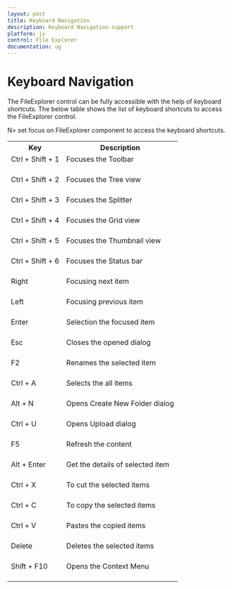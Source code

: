 ```yaml
---
layout: post
title: Keyboard Navigation
description: Keyboard Navigation support
platform: js
control: File Explorer
documentation: ug
---
```



# Keyboard Navigation

The FileExplorer control can be fully accessible with the help of keyboard shortcuts. The below table shows the list of keyboard shortcuts to access the FileExplorer control. 

N> set focus on FileExplorer component to access the keyboard shortcuts.

<table>
<tr>
<th>
Key</th><th>
Description</th></tr>
<tr>
<td>
Ctrl + Shift + 1<br/><br/></td><td>
Focuses the Toolbar<br/><br/></td></tr>
<tr>
<td>
Ctrl + Shift + 2<br/><br/></td><td>
Focuses the Tree view<br/><br/></td></tr>
<tr>
<td>
Ctrl + Shift + 3<br/><br/></td><td>
Focuses the Splitter<br/><br/></td></tr>
<tr>
<td>
Ctrl + Shift + 4<br/><br/></td><td>
Focuses the Grid view<br/><br/></td></tr>
<tr>
<td>
Ctrl + Shift + 5<br/><br/></td><td>
Focuses the Thumbnail view<br/><br/></td></tr>
<tr>
<td>
Ctrl + Shift + 6<br/><br/></td><td>
Focuses the Status bar<br/><br/></td></tr>
<tr>
<td>
Right<br/><br/></td><td>
Focusing next item<br/><br/></td></tr>
<tr>
<td>
Left<br/><br/></td><td>
Focusing previous item<br/><br/></td></tr>
<tr>
<td>
Enter<br/><br/></td><td>
Selection the focused item<br/><br/></td></tr>
<tr>
<td>
Esc<br/><br/></td><td>
Closes the opened dialog<br/><br/></td></tr>
<tr>
<td>
F2<br/><br/></td><td>
Renames the selected item<br/><br/></td></tr>
<tr>
<td>
Ctrl + A<br/><br/></td><td>
Selects the all items<br/><br/></td></tr>
<tr>
<td>
Alt + N<br/><br/></td><td>
Opens Create New Folder dialog<br/><br/></td></tr>
<tr>
<td>
Ctrl + U<br/><br/></td><td>
Opens Upload dialog<br/><br/></td></tr>
<tr>
<td>
F5<br/><br/></td><td>
Refresh the content<br/><br/></td></tr>
<tr>
<td>
Alt + Enter<br/><br/></td><td>
Get the details of selected item<br/><br/></td></tr>
<tr>
<td>
Ctrl + X<br/><br/></td><td>
To cut the selected items<br/><br/></td></tr>
<tr>
<td>
Ctrl + C<br/><br/></td><td>
To copy the selected items<br/><br/></td></tr>
<tr>
<td>
Ctrl + V<br/><br/></td><td>
Pastes the copied items<br/><br/></td></tr>
<tr>
<td>
Delete<br/><br/></td><td>
Deletes the selected items<br/><br/></td></tr>
<tr>
<td>
Shift + F10<br/><br/></td><td>
Opens the Context Menu<br/><br/></td></tr>
</table>
